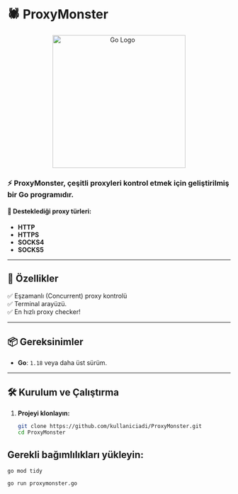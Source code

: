 # 🕷️ ProxyMonster

<div align="center">
  <img src="https://blog.golang.org/go-brand/Go-Logo/PNG/Go-Logo_LightBlue.png" alt="Go Logo" width="300">
</div>

### ⚡ **ProxyMonster**, çeşitli proxyleri kontrol etmek için geliştirilmiş bir Go programıdır.

#### 🌟 Desteklediği proxy türleri:
- **HTTP**
- **HTTPS**
- **SOCKS4**
- **SOCKS5**

---

## 🚀 Özellikler
✅ Eşzamanlı (Concurrent) proxy kontrolü    
✅ Terminal arayüzü.  
✅ En hızlı proxy checker!

---

## 📦 Gereksinimler
- **Go**: `1.18` veya daha üst sürüm.

---

## 🛠️ Kurulum ve Çalıştırma

1. **Projeyi klonlayın:**
   ```bash
   git clone https://github.com/kullaniciadi/ProxyMonster.git
   cd ProxyMonster
## Gerekli bağımlılıkları yükleyin:

```
go mod tidy

go run proxymonster.go
